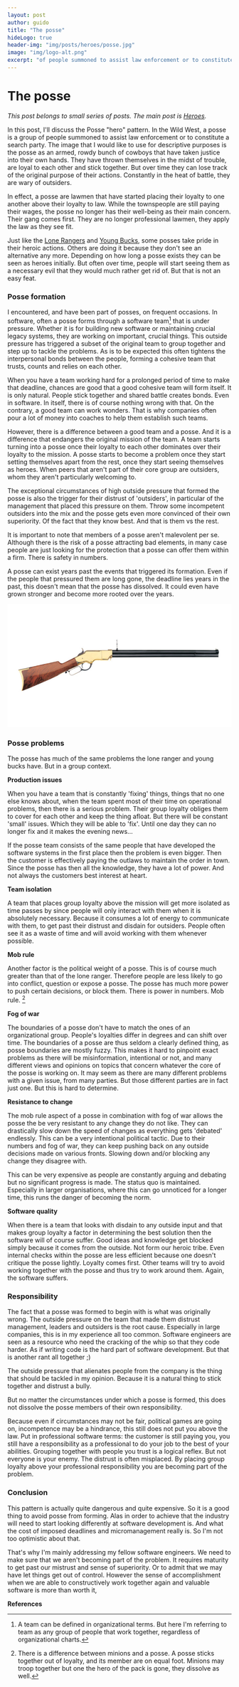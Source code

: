 ```yaml
---
layout: post
author: guido
title: "The posse"
hideLogo: true
header-img: "img/posts/heroes/posse.jpg"
image: "img/logo-alt.png"
excerpt: "of people summoned to assist law enforcement or to constitute a search party. The image that I would like to use for descriptive purposes is the posse as an armed, rowdy bunch of cowboys that have taken justice into their own hands."
---
```

# The posse

*This post belongs to small series of posts. The main post is [Heroes](/31/05/2018/Heroes/).*
 
In this post, I'll discuss the Posse "hero" pattern. In the Wild West, a posse is a group of people summoned to assist law enforcement or to constitute a search party. The image that I would like to use for descriptive purposes is the posse as an armed, rowdy bunch of cowboys that have taken justice into their own hands. They have thrown themselves in the midst of trouble, are loyal to each other and stick together. But over time they can lose track of the original purpose of their actions. Constantly in the heat of battle, they are wary of outsiders. 

In effect, a posse are lawmen that have started placing their loyalty to one another above their loyalty to law. While the townspeople are still paying their wages, the posse no longer has their well-being as their main concern. Their gang comes first. They are no longer professional lawmen, they apply the law as they see fit.

Just like the [Lone Rangers](/13/06/2018/LoneRanger/) and [Young Bucks](/06/06/2018/YoungBuck/), some posses take pride in their heroic actions. Others are doing it because they don't see an alternative any more. Depending on how long a posse exists they can be seen as heroes initially. But often over time, people will start seeing them as a necessary evil that they would much rather get rid of. But that is not an easy feat.

### Posse formation

I encountered, and have been part of posses, on frequent occasions. In software, often a posse forms through a software team[^team]  that is under pressure. Whether it is for building new software or maintaining crucial legacy systems, they are working on important, crucial things. This outside pressure has triggered a subset of the original team to group together and step up to tackle the problems. As is to be expected this often tightens the interpersonal bonds between the people, forming a cohesive team that trusts, counts and relies on each other. 

When you have a team working hard for a prolonged period of time to make that deadline, chances are good that a good cohesive team will form itself. It is only natural. People stick together and shared battle creates bonds. Even in software. In itself, there is of course nothing wrong with that.  On the contrary, a good team can work wonders. That is why companies often pour a lot of money into coaches to help them establish such teams. 

However, there is a difference between a good team and a posse. And it is a difference that endangers the original mission of the team. A team starts turning into a posse once their loyalty to each other dominates over their loyalty to the mission.  A posse starts to become a problem once they start setting themselves apart from the rest, once they start seeing themselves as heroes. When peers that aren't part of their core group are outsiders, whom they aren't particularly welcoming to.

The exceptional circumstances of high outside pressure that formed the posse is also the trigger for their distrust of 'outsiders', in particular of the management that placed this pressure on them. Throw some incompetent outsiders into the mix and the posse gets even more convinced of their own superiority. Of the fact that they know best. And that is them vs the rest.

 It is important to note that members of a posse aren't malevolent per se. Although there is the risk of a posse attracting bad elements, in many case people are just looking for the protection that a posse can offer them within a firm. There is safety in numbers.
 
 A posse can exist years past the events that triggered its formation. Even if the people that pressured them are long gone, the deadline lies years in the past, this doesn't mean that the posse has dissolved. It could even have grown stronger and become more rooted over the years.

![rifle](/img/posts/heroes/rifle.jpg)

### Posse problems

The posse has much of the same problems the lone ranger and young bucks have. But in a group context. 

**Production issues**
 
When you have a team that is constantly 'fixing' things, things that no one else knows about, when the team spent most of their time on operational problems, then there is a serious problem. Their group loyalty obliges them to cover for each other and keep the thing afloat. But there will be constant 'small' issues. Which they will be able to 'fix'. Until one day they can no longer fix and it makes the evening news... 

If the posse team consists of the same people that have developed the software systems in the first place then the problem is even bigger. Then the customer is effectively paying the outlaws to maintain the order in town. Since the posse has then all the knowledge, they have a lot of power. And not always the customers best interest at heart.

**Team isolation**
 
A team that places group loyalty above the mission will get more isolated as time passes by since people will only interact with them when it is absolutely necessary. Because it consumes a lot of energy to communicate with them, to get past their distrust and disdain for outsiders. People often see it as a waste of time and will avoid working with them whenever possible. 

**Mob rule**

Another factor is the political weight of a posse. This is of course much greater than that of the lone ranger. Therefore people are less likely to go into conflict, question or expose a posse. The posse has much more power to push certain decisions, or block them. There is power in numbers. Mob rule. [^minions]

**Fog of war**
 
The boundaries of a posse don't have to match the ones of an organizational group. People's loyalties differ in degrees and can shift over time. The boundaries of a posse are thus seldom a clearly defined thing, as posse boundaries are mostly fuzzy. This makes it hard to pinpoint exact problems as there will be misinformation, intentional or not, and many different views and opinions on topics that concern whatever the core of the posse is working on. It may seem as there are many different problems with a given issue, from many parties. But those different parties are in fact just one. But this is hard to determine.

**Resistance to change**

The mob rule aspect of a posse in combination with fog of war allows the posse the be very resistant to any change they do not like. They can drastically slow down the speed of changes as everything gets 'debated' endlessly. This can be a very intentional political tactic. Due to their numbers and fog of war, they can keep pushing back on any outside decisions made on various fronts. Slowing down and/or blocking any change they disagree with.

This can be very expensive as people are constantly arguing and debating but no significant progress is made. The status quo is maintained. Especially in larger organisations, where this can go unnoticed for a longer time, this runs the danger of becoming the norm.
 
**Software quality**

When there is a team that looks with disdain to any outside input and that makes group loyalty a factor in determining the best solution then the software will of course suffer. Good ideas and knowledge get blocked simply because it comes from the outside. Not form our heroic tribe. Even internal checks within the posse are less efficient because one doesn't critique the posse lightly. Loyalty comes first. Other teams will try to avoid working together with the posse and thus try to work around them. Again, the software suffers.

### Responsibility

The fact that a posse was formed to begin with is what was originally wrong. The outside pressure on the team that made them distrust management, leaders and outsiders is the root cause. Especially in large companies, this is in my experience all too common. Software engineers are seen as a resource who need the cracking of the whip so that they code harder. As if writing code is the hard part of software development. But that is another rant all together ;) 

The outside pressure that alienates people from the company is the thing that should be tackled in my opinion. Because it is a natural thing to stick together and distrust a bully. 

But no matter the circumstances under which a posse is formed, this does not dissolve the posse members of their own responsibility.

Because even if circumstances may not be fair, political games are going on, incompetence may be a hindrance, this still does not put you above the law. Put in professional software terms: the customer is still paying you, you still have a responsibility as a professional to do your job to the best of your abilities. Grouping together with people you trust is a logical reflex. But not everyone is your enemy. The distrust is often misplaced. By placing group loyalty above your professional responsibility you are becoming part of the problem.

### Conclusion

This pattern is actually quite dangerous and quite expensive. So it is a good thing to avoid posse from forming. Alas in order to achieve that the industry will need to start looking differently at software development is. And what the cost of imposed deadlines and micromanagement really is. So I'm not too optimistic about that.  

That's why I'm mainly addressing my fellow software engineers. We need to make sure that we aren't becoming part of the problem. It requires maturity to get past our mistrust and sense of superiority. Or to admit that we may have let things get out of control. However the sense of accomplishment when we are able to constructively work together again and valuable software is more than worth it,


**References**

[^team]: A team can be defined in organizational terms. But here I'm referring to team as any group of people that work together, regardless of organizational charts.
[^minions]: There is a difference between minions and a posse. A posse sticks together out of loyalty, and its member are on equal foot. Minions may troop together but one the hero of the pack is gone, they dissolve as well.